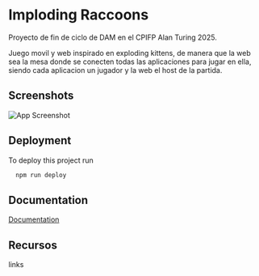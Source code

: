 
# Imploding Raccoons

Proyecto de fin de ciclo de DAM en el CPIFP Alan Turing 2025.

Juego movil y web inspirado en exploding kittens, de manera que la web sea la mesa donde se conecten todas las aplicaciones para jugar en ella, siendo cada aplicacion un jugador y la web el host de la partida.



## Screenshots

![App Screenshot](https://via.placeholder.com/468x300?text=App+Screenshot+Here)


## Deployment

To deploy this project run

```bash
  npm run deploy
```


## Documentation

[Documentation](https://linktodocumentation)


## Recursos

links 